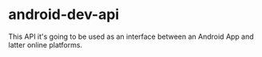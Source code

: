 # android-dev-api
This API it's going to be used as an interface between an Android App and latter online platforms. 
